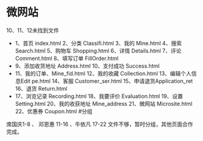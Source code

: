 # 微网站

10、11、12未找到文件

* 1、首页 index.html 2、分类 Classifi.html 3、我的 Mine.html 4、搜索 Search.html  5、购物车 Shopping.html 6、详情 Details.html 7、评论 Comment.html 8、填写订单 FillOrder.html
* 9、添加收货地址 Address.html 10、支付成功 Success.html 
* 11、我的订单、Mine_fid.html 12、我的收藏 Collection.html 13、编辑个人信息Edit pe.html 14、客服 Customer_ser.html 15、申请退货Application_ret 16、退货 Return.html
* 17、浏览记录 Recording.html 18、我要评价 Evaluation.html 19、设置 Setting.html 20、我的收获地址 Mine_address 21、微网站 Microsite.html 22、优惠券 Coupon.html
#分组

席国庆1-8  、  邓恩惠 11-16 、牛依凡 17-22
文件不够，暂时分组，其他页面合作完成。
